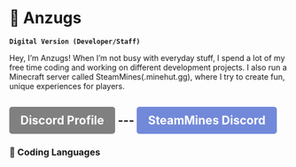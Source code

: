 # 👻 Anzugs

**`Digital Version (Developer/Staff)`**

Hey, I’m Anzugs! When I’m not busy with everyday stuff, I spend a lot of my free time coding and working on different development projects. I also run a Minecraft server called SteamMines(.minehut.gg), where I try to create fun, unique experiences for players. 

<!-- Discord Profile Button -->
<a href="https://discordapp.com/users/1071072739579932785" style="display: inline-block; background-color: gray; color: white; padding: 12px 20px; border-radius: 5px; text-decoration: none; font-weight: bold;">Discord Profile</a> --- <a href="https://discord.gg/drqHP9aMNb" style="display: inline-block; background-color: #7289da; color: white; padding: 12px 20px; border-radius: 5px; text-decoration: none; font-weight: bold;">SteamMines Discord</a>
---
### 💼 Coding Languages
